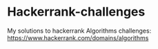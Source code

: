 # Hackerrank-challenges
My solutions to hackerrank Algorithms challenges: https://www.hackerrank.com/domains/algorithms
